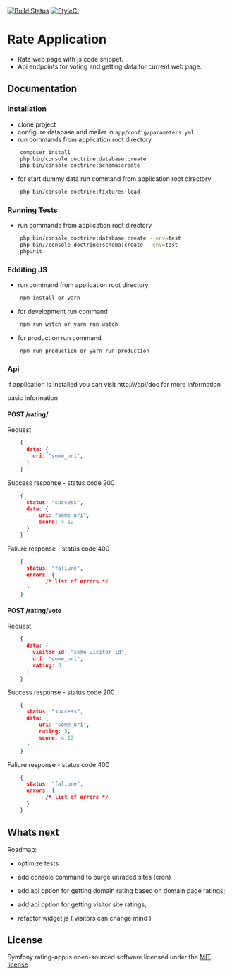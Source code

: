 [![Build Status](https://img.shields.io/travis/lkovace18/symfony-ratingapp/master.svg?style=flat-square)](https://travis-ci.org/lkovace18/symfony-ratingapp/)
[![StyleCI](https://styleci.io/repos/91046493/shield)](https://styleci.io/repos/91046493)

Rate Application
========================

* Rate web page with js code snippet. 
* Api endpoints for voting and getting data for current web page.


## Documentation

### Installation

- clone project
- configure database and mailer in `app/config/parameters.yml`
- run commands from application root directory
```bash
    composer install
    php bin/console doctrine:database:create
    php bin/console doctrine:schema:create
```

- for start dummy data run command from application root directory
```bash
    php bin/console doctrine:fixtures:load
```
 

### Running Tests

- run commands from application root directory
```bash
    php bin/console doctrine:database:create --env=test
    php bin//console doctrine:schema:create --env=test
    phpunit
```


### Edditing JS
- run command from application root directory
```bash
    npm install or yarn
```

- for development run command 
```bash
    npm run watch or yarn run watch 
```

- for production run command 
```bash
    npm run production or yarn run production 
```


### Api
if application is installed you can visit http://<your-site>/api/doc for more information

basic information

#### POST /rating/

Request
```json
    {
      data: {
        uri: "some_uri",
      }
    }
```

Success response - status code 200
```json
    {
      status: "success",
      data: {
          uri: "some_uri",
          score: 4.12  
      }
    }
```

Faliure response - status code 400
```json
    {
      status: "faliure",
      errors: {
            /* list of errors */
      }
    }
```

#### POST /rating/vote

Request
```json
    {
      data: {
        visitor_id: "some_visitor_id",
        uri: "some_uri",
        rating: 3
      }
    }
```

Success response - status code 200
```json
    {
      status: "success",
      data: {
          uri: "some_uri",
          rating: 3,
          score: 4.12  
      }
    }
```

Faliure response - status code 400
```json
    {
      status: "faliure",
      errors: {
            /* list of errors */
      }
    }
```

Whats next
--------------

Roadmap:

  * optimize tests

  * add console command to purge unraded sites (cron)

  * add api option for getting domain rating based on domain page ratings;

  * add api option for getting visitor site ratings;

  * refactor widget js ( visitors can change mind )


## License

Symfony rating-app is open-sourced software licensed under the [MIT license](http://opensource.org/licenses/MIT)
